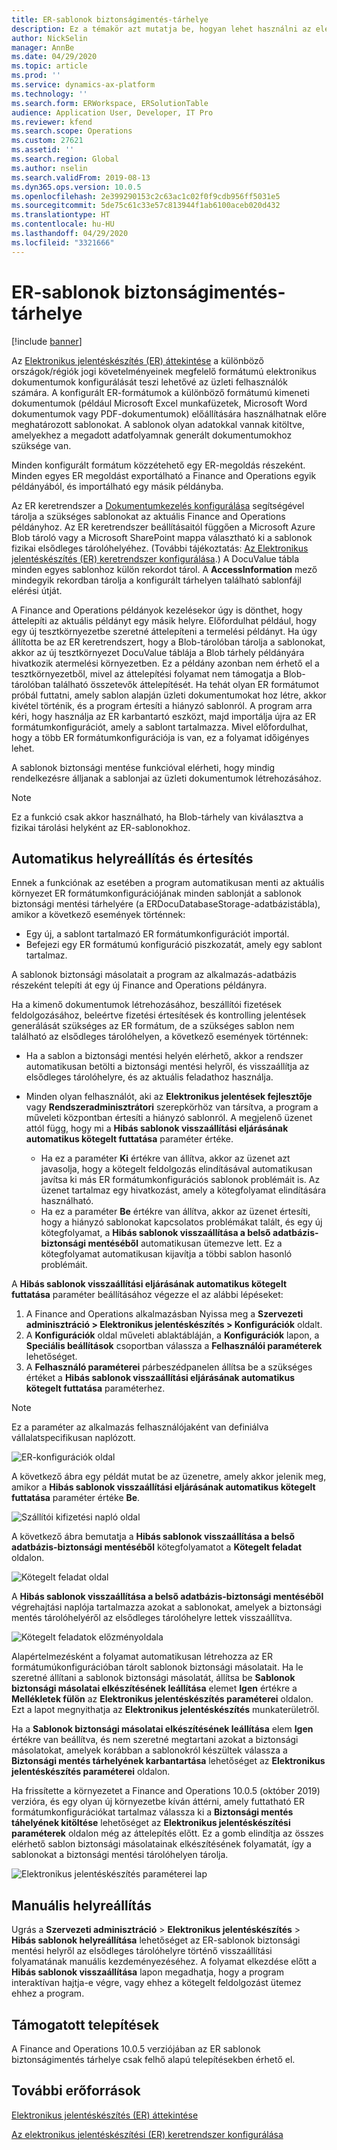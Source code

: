```yaml
---
title: ER-sablonok biztonságimentés-tárhelye
description: Ez a témakör azt mutatja be, hogyan lehet használni az elektronikus jelentések (ER) biztonságimentés-tárhelyét a sablonok helyreállításához.
author: NickSelin
manager: AnnBe
ms.date: 04/29/2020
ms.topic: article
ms.prod: ''
ms.service: dynamics-ax-platform
ms.technology: ''
ms.search.form: ERWorkspace, ERSolutionTable
audience: Application User, Developer, IT Pro
ms.reviewer: kfend
ms.search.scope: Operations
ms.custom: 27621
ms.assetid: ''
ms.search.region: Global
ms.author: nselin
ms.search.validFrom: 2019-08-13
ms.dyn365.ops.version: 10.0.5
ms.openlocfilehash: 2e399290153c2c63ac1c02f0f9cdb956ff5031e5
ms.sourcegitcommit: 5de75c61c33e57c813944f1ab6100aceb020d432
ms.translationtype: HT
ms.contentlocale: hu-HU
ms.lasthandoff: 04/29/2020
ms.locfileid: "3321666"
---
```

# <a name="backup-storage-of-er-templates"></a>ER-sablonok biztonságimentés-tárhelye

[!include [banner](../includes/banner.md)]

Az [Elektronikus jelentéskészítés (ER) áttekintése](general-electronic-reporting.md) a különböző országok/régiók jogi követelményeinek megfelelő formátumú elektronikus dokumentumok konfigurálását teszi lehetővé az üzleti felhasználók számára. A konfigurált ER-formátumok a különböző formátumú kimeneti dokumentumok (például Microsoft Excel munkafüzetek, Microsoft Word dokumentumok vagy PDF-dokumentumok) előállítására használhatnak előre meghatározott sablonokat. A sablonok olyan adatokkal vannak kitöltve, amelyekhez a megadott adatfolyamnak generált dokumentumokhoz szüksége van.

Minden konfigurált formátum közzétehető egy ER-megoldás részeként. Minden egyes ER megoldást exportálható a Finance and Operations egyik példányából, és importálható egy másik példányba.

Az ER keretrendszer a [Dokumentumkezelés konfigurálása](../../fin-ops/organization-administration/configure-document-management.md) segítségével tárolja a szükséges sablonokat az aktuális Finance and Operations példányhoz. Az ER keretrendszer beállításaitól függően a Microsoft Azure Blob tároló vagy a Microsoft SharePoint mappa választható ki a sablonok fizikai elsődleges tárolóhelyéhez. (További tájékoztatás: [Az Elektronikus jelentéskészítés (ER) keretrendszer konfigurálása](electronic-reporting-er-configure-parameters.md).) A DocuValue tábla minden egyes sablonhoz külön rekordot tárol. A **AccessInformation** mező mindegyik rekordban tárolja a konfigurált tárhelyen található sablonfájl elérési útját.

A Finance and Operations példányok kezelésekor úgy is dönthet, hogy áttelepíti az aktuális példányt egy másik helyre. Előfordulhat például, hogy egy új tesztkörnyezetbe szeretné áttelepíteni a termelési példányt. Ha úgy állította be az ER keretrendszert, hogy a Blob-tárolóban tárolja a sablonokat, akkor az új tesztkörnyezet DocuValue táblája a Blob tárhely példányára hivatkozik atermelési környezetben. Ez a példány azonban nem érhető el a tesztkörnyezetből, mivel az áttelepítési folyamat nem támogatja a Blob-tárolóban található összetevők áttelepítését. Ha tehát olyan ER formátumot próbál futtatni, amely sablon alapján üzleti dokumentumokat hoz létre, akkor kivétel történik, és a program értesíti a hiányzó sablonról. A program arra kéri, hogy használja az ER karbantartó eszközt, majd importálja újra az ER formátumkonfigurációt, amely a sablont tartalmazza. Mivel előfordulhat, hogy a több ER formátumkonfigurációja is van, ez a folyamat időigényes lehet.

A sablonok biztonsági mentése funkcióval elérheti, hogy mindig rendelkezésre álljanak a sablonjai az üzleti dokumentumok létrehozásához.

> [!NOTE]
> Ez a funkció csak akkor használható, ha Blob-tárhely van kiválasztva a fizikai tárolási helyként az ER-sablonokhoz.

## <a name="automated-recovery-and-notification"></a>Automatikus helyreállítás és értesítés

Ennek a funkciónak az esetében a program automatikusan menti az aktuális környezet ER formátumkonfigurációjának minden sablonját a sablonok biztonsági mentési tárhelyére (a ERDocuDatabaseStorage-adatbázistábla), amikor a következő események történnek:

- Egy új, a sablont tartalmazó ER formátumkonfigurációt importál.
- Befejezi egy ER formátumú konfiguráció piszkozatát, amely egy sablont tartalmaz.

A sablonok biztonsági másolatait a program az alkalmazás-adatbázis részeként telepíti át egy új Finance and Operations példányra.

Ha a kimenő dokumentumok létrehozásához, beszállítói fizetések feldolgozásához, beleértve fizetési értesítések és kontrolling jelentések generálását szükséges az ER formátum, de a szükséges sablon nem található az elsődleges tárolóhelyen, a következő események történnek:

- Ha a sablon a biztonsági mentési helyén elérhető, akkor a rendszer automatikusan betölti a biztonsági mentési helyről, és visszaállítja az elsődleges tárolóhelyre, és az aktuális feladathoz használja.
- Minden olyan felhasználót, aki az **Elektronikus jelentések fejlesztője** vagy **Rendszeradminisztrátori** szerepkörhöz van társítva, a program a műveleti központban értesíti a hiányzó sablonról. A megjelenő üzenet attól függ, hogy mi a **Hibás sablonok visszaállítási eljárásának automatikus kötegelt futtatása** paraméter értéke.

    - Ha ez a paraméter **Ki** értékre van állítva, akkor az üzenet azt javasolja, hogy a kötegelt feldolgozás elindításával automatikusan javítsa ki más ER formátumkonfigurációs sablonok problémáit is. Az üzenet tartalmaz egy hivatkozást, amely a kötegfolyamat elindítására használható.
    - Ha ez a paraméter **Be** értékre van állítva, akkor az üzenet értesíti, hogy a hiányzó sablonokat kapcsolatos problémákat talált, és egy új kötegfolyamat, a **Hibás sablonok visszaállítása a belső adatbázis-biztonsági mentéséből** automatikusan ütemezve lett. Ez a kötegfolyamat automatikusan kijavítja a többi sablon hasonló problémáit.

A **Hibás sablonok visszaállítási eljárásának automatikus kötegelt futtatása** paraméter beállításához végezze el az alábbi lépéseket:

1. A Finance and Operations alkalmazásban Nyissa meg a **Szervezeti adminisztráció \> Elektronikus jelentéskészítés \> Konfigurációk** oldalt.
2. A **Konfigurációk** oldal műveleti ablaktábláján, a **Konfigurációk** lapon, a **Speciális beállítások** csoportban válassza a **Felhasználói paraméterek** lehetőséget.
3. A **Felhasználó paraméterei** párbeszédpanelen állítsa be a szükséges értéket a **Hibás sablonok visszaállítási eljárásának automatikus kötegelt futtatása** paraméterhez.

> [!NOTE]
> Ez a paraméter az alkalmazás felhasználójaként van definiálva vállalatspecifikusan naplózott.

![ER-konfigurációk oldal](./media/GER-BackupTemplates-1.png)

A következő ábra egy példát mutat be az üzenetre, amely akkor jelenik meg, amikor a **Hibás sablonok visszaállítási eljárásának automatikus kötegelt futtatása** paraméter értéke **Be**.

![Szállítói kifizetési napló oldal](./media/GER-BackupTemplates-2.png)

A következő ábra bemutatja a **Hibás sablonok visszaállítása a belső adatbázis-biztonsági mentéséből** kötegfolyamatot a **Kötegelt feladat** oldalon.

![Kötegelt feladat oldal](./media/GER-BackupTemplates-3.png)

A **Hibás sablonok visszaállítása a belső adatbázis-biztonsági mentéséből** végrehajtási naplója tartalmazza azokat a sablonokat, amelyek a biztonsági mentés tárolóhelyéről az elsődleges tárolóhelyre lettek visszaállítva.

![Kötegelt feladatok előzményoldala](./media/GER-BackupTemplates-4.png)

Alapértelmezésként a folyamat automatikusan létrehozza az ER formátumúkonfigurációban tárolt sablonok biztonsági másolatait. Ha le szeretné állítani a sablonok biztonsági másolatát, állítsa be **Sablonok biztonsági másolatai elkészítésének leállítása** elemet **Igen** értékre a **Mellékletek fülön** az **Elektronikus jelentéskészítés paraméterei** oldalon. Ezt a lapot megnyithatja az **Elektronikus jelentéskészítés** munkaterületről.

Ha a **Sablonok biztonsági másolatai elkészítésének leállítása** elem **Igen** értékre van beállítva, és nem szeretné megtartani azokat a biztonsági másolatokat, amelyek korábban a sablonokról készültek válassza a **Biztonsági mentés tárhelyének karbantartása** lehetőséget az **Elektronikus jelentéskészítés paraméterei** oldalon.

Ha frissítette a környezetet a Finance and Operations 10.0.5 (október 2019) verzióra, és egy olyan új környezetbe kíván áttérni, amely futtatható ER formátumkonfigurációkat tartalmaz válassza ki a **Biztonsági mentés táhelyének kitöltése** lehetőséget az **Elektronikus jelentéskészítési paraméterek** oldalon még az áttelepítés előtt. Ez a gomb elindítja az összes elérhető sablon biztonsági másolatainak elkészítésének folyamatát, így a sablonokat a biztonsági mentési tárolóhelyen tárolja.

![Elektronikus jelentéskészítés paraméterei lap](./media/GER-BackupTemplates-5.png)

## <a name="manual-recovery"></a>Manuális helyreállítás

Ugrás a **Szervezeti adminisztráció** \> **Elektronikus jelentéskészítés** \> **Hibás sablonok helyreállítása** lehetőséget az ER-sablonok biztonsági mentési helyről az elsődleges tárolóhelyre történő visszaállítási folyamatának manuális kezdeményezéséhez. A folyamat elkezdése előtt a **Hibás sablonok visszaállítása** lapon megadhatja, hogy a program interaktívan hajtja-e végre, vagy ehhez a kötegelt feldolgozást ütemez ehhez a program.

## <a name="supported-deployments"></a>Támogatott telepítések

A Finance and Operations 10.0.5 verziójában az ER sablonok biztonságimentés tárhelye csak felhő alapú telepítésekben érhető el.

## <a name="additional-resources"></a>További erőforrások

[Elektronikus jelentéskészítés (ER) áttekintése](general-electronic-reporting.md)

[Az elektronikus jelentéskészítési (ER) keretrendszer konfigurálása](electronic-reporting-er-configure-parameters.md)
